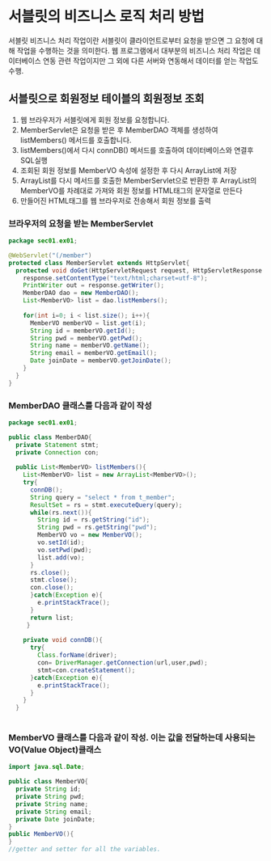 # 서블릿의 비즈니스 로직 처리 방법

서블릿 비즈니스 처리 작업이란 서블릿이 클라이언트로부터 요청을 받으면 그 요청에 대해 작업을 수행하는 것을 의미한다.
웹 프로그램에서 대부분의 비즈니스 처리 작업은 데이터베이스 연동 관련 작업이지만 그 외에 다른 서버와 연동해서 데이터를 얻는 작업도 수행.

## 서블릿으로 회원정보 테이블의 회원정보 조회
1. 웹 브라우저가 서블릿에게 회원 정보를 요청합니다.
2. MemberServlet은 요청을 받은 후 MemberDAO 객체를 생성하여 listMembers() 메서드를 호출합니다.
3. listMembers()에서 다시 connDB() 메서드를 호출하여 데이터베이스와 연결후 SQL실행
4. 조회된 회원 정보를 MemberVO 속성에 설정한 후 다시 ArrayList에 저장
5. ArrayList를 다시 메서드를 호출한 MemberServlet으로 반환한 후 ArrayList의 MemberVO를 차례대로 가져와 회원 정보를 HTML태그의 문자열로 만든다
6. 만들어진 HTML태그를 웹 브라우저로 전송해서 회원 정보를 출력

### 브라우저의 요청을 받는 MemberServlet
```java
package sec01.ex01;

@WebServlet("(/member")
protected class MemberServlet extends HttpServlet{
  protected void doGet(HttpServletRequest request, HttpServletResponse response) throws ServletException, IOException{
    response.setContentType("text/html;charset=utf-8");
    PrintWriter out = response.getWriter();
    MemberDAO dao = new MemberDAO();
    List<MemberVO> list = dao.listMembers();
    
    for(int i=0; i < list.size(); i++){
      MemberVO memberVO = list.get(i);
      String id = memberVO.getId();
      String pwd = memberVO.getPwd();
      String name = memberVO.getName();
      String email = memberVO.getEmail();
      Date joinDate = memberVO.getJoinDate();
    }
  }
}

```
### MemberDAO 클래스를 다음과 같이 작성
```java
package sec01.ex01;

public class MemberDAO{
  private Statement stmt;
  private Connection con;
  
  public List<MemberVO> listMembers(){
    List<MemberVO> list = new ArrayList<MemberVO>();
    try{
      connDB();
      String query = "select * from t_member";
      ResultSet = rs = stmt.executeQuery(query);
      while(rs.next()){
        String id = rs.getString("id");
        String pwd = rs.getString("pwd");
        MemberVO vo = new MemberVO();
        vo.setId(id);
        vo.setPwd(pwd);
        list.add(vo);
      }
      rs.close();
      stmt.close();
      con.close();
      }catch(Exception e){
        e.printStackTrace();
      }
      return list;
     }
     
    private void connDB(){
      try{
        Class.forName(driver);
        con= DriverManager.getConnection(url,user,pwd);
        stmt=con.createStatement();
      }catch(Exception e){
        e.printStackTrace();
      }
    }
  }
  
```

### MemberVO 클래스를 다음과 같이 작성. 이는 값을 전달하는데 사용되는 VO(Value Object)클래스
```java
import java.sql.Date;

public class MemberVO{
  private String id;
  private String pwd;
  private String name;
  private String email;
  private Date joinDate;
}
public MemberVO(){
}
//getter and setter for all the variables.

```








